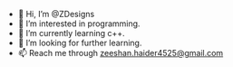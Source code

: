 - 👋 Hi, I’m @ZDesigns
- 👀 I’m interested in programming.
- 🌱 I’m currently learning c++.
- 💞️ I’m looking for further learning.
- 📫 Reach me through zeeshan.haider4525@gmail.com

<!---
ZeeshanDaddy/ZeeshanDaddy is a ✨ special ✨ repository because its `README.md` (this file) appears on your GitHub profile.
You can click the Preview link to take a look at your changes.
--->
